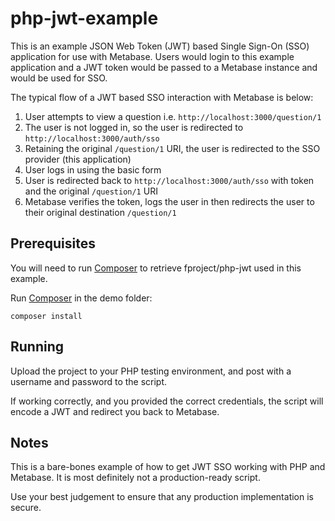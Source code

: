 # php-jwt-example

This is an example JSON Web Token (JWT) based Single Sign-On (SSO)
application for use with Metabase. Users would login to this example
application and a JWT token would be passed to a Metabase instance and
would be used for SSO.

The typical flow of a JWT based SSO interaction with Metabase is below:

1. User attempts to view a question i.e. `http://localhost:3000/question/1`
2. The user is not logged in, so the user is redirected to `http://localhost:3000/auth/sso`
3. Retaining the original `/question/1` URI, the user is redirected to the SSO provider (this application)
4. User logs in using the basic form
5. User is redirected back to `http://localhost:3000/auth/sso` with token and the original `/question/1` URI
6. Metabase verifies the token, logs the user in then redirects the user to their original destination `/question/1`

## Prerequisites

You will need to run [Composer][] to retrieve fproject/php-jwt used in this example.

Run [Composer][] in the demo folder:

    composer install

[Composer]: https://getcomposer.org/

## Running

Upload the project to your PHP testing environment, and post with a username and password to the script.

If working correctly, and you provided the correct credentials, the script will encode a JWT and redirect you back to Metabase.

## Notes

This is a bare-bones example of how to get JWT SSO working with PHP and Metabase. It is most definitely not a production-ready script.

Use your best judgement to ensure that any production implementation is secure.